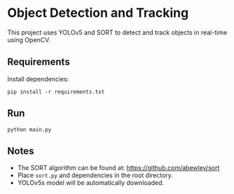# Object Detection and Tracking

This project uses YOLOv5 and SORT to detect and track objects in real-time using OpenCV.

## Requirements

Install dependencies:

```
pip install -r requirements.txt
```

## Run

```
python main.py
```

## Notes

- The SORT algorithm can be found at: https://github.com/abewley/sort
- Place `sort.py` and dependencies in the root directory.
- YOLOv5s model will be automatically downloaded.
